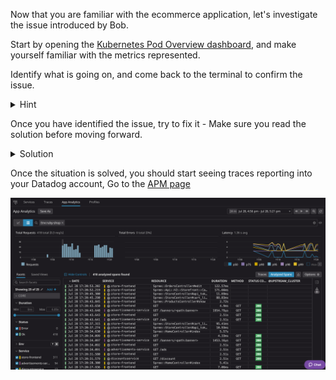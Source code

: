 Now that you are familiar with the ecommerce application, let's investigate the issue introduced by Bob.


Start by opening the [Kubernetes Pod Overview dashboard](https://app.datadoghq.com/screen/integration/30322), and make yourself familiar with the metrics represented. 

Identify what is going on, and come back to the terminal to confirm the issue.

<details>
<summary>Hint</summary>
In the dashboard you should see that a pod is reporting in a "bad phase" in the "external" namespace.

![Bad Phase](./assets/pod_pending.png)

We have not seen it in the terminal because `kubectl` is configured to show the `default` namespace.
Go back to the terminal and describe the pod in the external namespace to see what is wrong.

Pay close attention to the `command` section...
</details>

Once you have identified the issue, try to fix it - Make sure you read the solution before moving forward.

<details>
<summary>Solution</summary>

The issue is that the load-balancer-traffic pod was not showing up until now because we had never talked about the `external` namespace.
A great flag to use to see resources accross every namespace is `kubectl get XXX --all-namespaces`.

As you describe the load-balancer-traffic pod you will notice that the command it is trying to run is wrong.

You can execute the following command to remove it:
`kubectl patch deploy load-balancer-traffic -n external --type json -p='[{"op": "remove", "path": "/spec/template/spec/containers/0/command"}]'`{{execute}}
</details>

Once the situation is solved, you should start seeing traces reporting into your Datadog account, 
Go to the [APM page ](https://app.datadoghq.com/apm/traces?query=env%3Aruby-shop)

![Traces](./assets/traces_coming.png)
